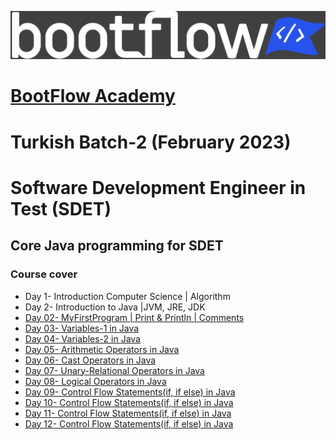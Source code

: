  <a href="https://bootflow.academy/" target="_blank" rel="noreferrer"> <img src="logo-grey-blue.png" alt="BootFlow Academy"/> </a>

# [BootFlow Academy](https://bootflow.academy/)

# Turkish Batch-2 (February 2023)
# Software Development Engineer in Test (SDET)
## Core Java programming for SDET

### Course cover

* Day 1- Introduction Computer Science | Algorithm
* Day 2- Introduction to Java |JVM, JRE, JDK
* [Day 02- MyFirstProgram | Print & Println | Comments](https://github.com/BootFlowAcademy/Java-Core2/tree/master/src/Day02_MyFirstProgram)
* [Day 03- Variables-1 in Java](https://github.com/BootFlowAcademy/Java-Core2/tree/master/src/Day03_Variables1)
* [Day 04- Variables-2 in Java](https://github.com/BootFlowAcademy/Java-Core2/tree/master/src/Day04_Variables2)
* [Day 05- Arithmetic Operators in Java](https://github.com/BootFlowAcademy/Java-Core2/tree/master/src/Day05_ArithmeticOperators)
* [Day 06- Cast Operators in Java](https://github.com/BootFlowAcademy/Java-Core2/tree/master/src/Day06_CastOperators)
* [Day 07- Unary-Relational Operators in Java](https://github.com/BootFlowAcademy/Java-Core2/tree/master/src/Day07_UnaryAssignmentRelational)
* [Day 08- Logical Operators in Java](https://github.com/BootFlowAcademy/Java-Core2/tree/master/src/Day08_LogicalOperators)
* [Day 09- Control Flow Statements(if, if else) in Java](https://github.com/BootFlowAcademy/Java-Core2/tree/master/src/Day09_ControlFlowStatements_IF_Else)
* [Day 10- Control Flow Statements(if, if else) in Java](https://github.com/BootFlowAcademy/Java-Core2/tree/master/src/Day10_ControlFlowStatementsIF_ElseIf_Else)
* [Day 11- Control Flow Statements(if, if else) in Java](https://github.com/BootFlowAcademy/Java-Core2/tree/master/src/Day11_SwitchCase)
* [Day 12- Control Flow Statements(if, if else) in Java](https://github.com/BootFlowAcademy/Java-Core2/tree/master/src/Day12_TernaryOperator)
